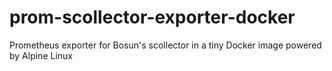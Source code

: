 # prom-scollector-exporter-docker
Prometheus exporter for Bosun's scollector in a tiny Docker image powered by Alpine Linux

